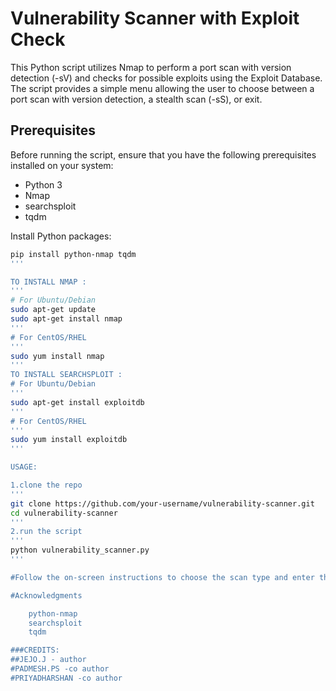  # Vulnerability Scanner with Exploit Check

This Python script utilizes Nmap to perform a port scan with version detection (-sV) and checks for possible exploits using the Exploit Database. The script provides a simple menu allowing the user to choose between a port scan with version detection, a stealth scan (-sS), or exit.

## Prerequisites

Before running the script, ensure that you have the following prerequisites installed on your system:

- Python 3
- Nmap
- searchsploit
- tqdm

Install Python packages:

```bash
pip install python-nmap tqdm
'''

TO INSTALL NMAP :
'''
# For Ubuntu/Debian
sudo apt-get update
sudo apt-get install nmap
'''
# For CentOS/RHEL
'''
sudo yum install nmap
'''
TO INSTALL SEARCHSPLOIT :
# For Ubuntu/Debian
'''
sudo apt-get install exploitdb
'''
# For CentOS/RHEL
'''
sudo yum install exploitdb
'''

USAGE:

1.clone the repo
'''
git clone https://github.com/your-username/vulnerability-scanner.git
cd vulnerability-scanner
'''
2.run the script
'''
python vulnerability_scanner.py
'''

#Follow the on-screen instructions to choose the scan type and enter the target IP address.

#Acknowledgments

    python-nmap
    searchsploit
    tqdm

###CREDITS:
##JEJO.J - author
#PADMESH.PS -co author
#PRIYADHARSHAN -co author
